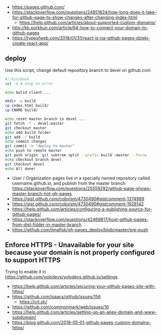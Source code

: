 - https://pages.github.com/
- https://stackoverflow.com/questions/24851824/how-long-does-it-take-for-github-page-to-show-changes-after-changing-index-html
  - https://help.github.com/articles/about-supported-custom-domains/
- http://kb.porkbun.com/article/64-how-to-connect-your-domain-to-github-pages
- https://typeofweb.com/2018/01/31/react-js-na-github-pages-dzieki-create-react-app/

## deploy

Use this script, change default repository branch to devel on github.com

```bash
#!/bin/bash
set -e # stop on error

echo bulid client ...

mkdir -p build
cp index.html build/
cp CNAME build/

echo reset master branch to devel ...
git fetch -f . devel:master
git checkout master
echo add build folder
git add -f build
echo commit changes
git commit -m "deploy to master"
echo push to remote master
git push origin `git subtree split --prefix build`:master --force
echo checkout branch devel
git checkout devel
echo All done!
```

- User / Organization pages live in a specially named repository called username.github.io, and publish from the master branch https://stackoverflow.com/questions/25559292/github-page-shows-master-branch-not-gh-pages
- https://gist.github.com/cobyism/4730490#gistcomment-1374989
- https://gist.github.com/cobyism/4730490#gistcomment-1928142
- https://help.github.com/articles/configuring-a-publishing-source-for-github-pages/
- https://stackoverflow.com/questions/42469817/host-github-pages-from-dist-folder-in-master-branch
- https://github.com/jimafisk/gh-pages_deploy/blob/master/pre-push

## Enforce HTTPS - Unavailable for your site because your domain is not properly configured to support HTTPS

Trying to enable it in https://github.com/yolodevs/yolodevs.github.io/settings

- https://help.github.com/articles/securing-your-github-pages-site-with-https/
- https://github.com/isaacs/github/issues/156
  - https://crt.sh/
- https://github.com/commonmark/web/issues/16
- https://help.github.com/articles/setting-up-an-apex-domain-and-www-subdomain/
- https://blog.github.com/2018-05-01-github-pages-custom-domains-https/

